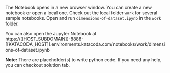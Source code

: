 The Notebook opens in a new browser window. You can create a new notebook or open a local one. Check out the local folder `work` for several sample notebooks. Open and run `dimensions-of-dataset.ipynb` in the `work` folder.

You can also open the Jupyter Notebook at https://[[HOST_SUBDOMAIN]]-8888-[[KATACODA_HOST]].environments.katacoda.com/notebooks/work/dimensions-of-dataset.ipynb

**Note:**
There are placeholder(s) to write python code. If you need any help, you can checkout solution tab.
